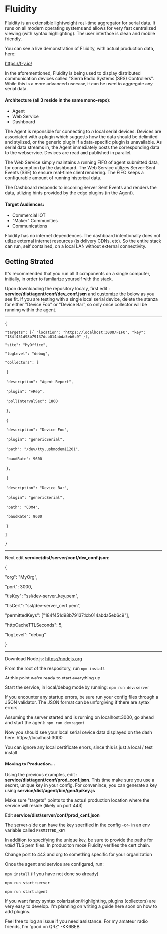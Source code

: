 # Fluidity

Fluidity is an extensible lightweight real-time aggregator for serial data. It runs on all modern operating systems and allows for very fast centralized viewing (with syntax highlighting). The user interface is clean and mobile friendly.

You can see a live demonstration of Fluidity, with actual production data, here:

https://f-y.io/

In the aforementioned, Fluidity is being used to display distributed communication devices called "Sierra Radio Systems (SRS) Controllers". While this is a more advanced usecase, it can be used to aggregate any serial data.

#### Architecture (all 3 reside in the same mono-repo):

-   Agent
-   Web Service
-   Dashboard

The Agent is reponsible for connecting to _n_ local serial devices. Devices are associated with a plugin which suggests how the data should be delimited and stylized, or the generic plugin if a data-specific plugin is unavailable. As serial data streams in, the Agent immediately posts the corresponding data to the webservice. Devices are read and published in parallel.

The Web Service simply maintains a running FIFO of agent submitted data, for consumption by the dashboard. The Web Service utilizes Server-Sent Events (SSE) to ensure real-time client rendering. The FIFO keeps a configurable amount of running historical data.

The Dashboard responds to incoming Server Sent Events and renders the data, utlizing hints provided by the edge plugins (in the Agent).

#### Target Audiences:

-   Commercial IOT
-   "Maker" Communities
-   Communications

Fluidity has no internet dependences. The dashboard intentionally does not utlize external internet resources (js delivery CDNs, etc). So the entire stack can run, self contained, on a local LAN without external connectivity.

## Getting Strated

It's recommended that you run all 3 components on a single computer, initially, in order to famliarize yourself with the stack.

Upon downloading the repository locally, first edit : **service/dist/agent/conf/dev_conf.json** and customize the below as you see fit. If you are testing with a single local serial device, delete the stanza for either "Device Foo" or "Device Bar", so only once collector will be running within the agent.

---

`{`

`"targets": [{ "location": "https://localhost:3000/FIFO", "key": "184f451d98b79137dcb014abda5eb6c9" }],`

`"site": "MyOffice",`

`"logLevel": "debug",`

`"collectors": [`

​ `{`

​ `"description": "Agent Report",`

​ `"plugin": "vRep",`

​ `"pollIntervalSec": 1800`

​ `},`

​ `{`

​ `"description": "Device Foo",`

​ `"plugin": "genericSerial",`

​ `"path": "/dev/tty.usbmodem11201",`

​ `"baudRate": 9600`

​ `},`

​ `{`

​ `"description": "Device Bar",`

​ `"plugin": "genericSerial",`

​ `"path": "COM4",`

​ `"baudRate": 9600`

​ `}`

`]`

`}`

---

Next edit **service/dist/server/conf/dev_conf.json**:

{

"org": "MyOrg",

"port": 3000,

"tlsKey": "ssl/dev-server_key.pem",

"tlsCert": "ssl/dev-server_cert.pem",

"permittedKeys": ["184f451d98b79137dcb014abda5eb6c9"],

"httpCacheTTLSeconds": 5,

"logLevel": "debug"

}

---

Download Node.js: https://nodejs.org

From the root of the respository, run `npm install`

At this point we're ready to start everything up

Start the service, in local/debug mode by running: `npm run dev:server`

If you encounter any startup errors, be sure run your config files through a JSON validator. The JSON format can be unforgiving if there are sytax errors.

Assuming the server started and is running on localhost:3000, go ahead and start the agent: `npm run dev:agent`

Now you should see your local serial device data displayed on the dash here: https://localhost:3000

You can ignore any local certificate errors, since this is just a local / test install

#### Moving to Production...

Using the previous examples, edit : **service/dist/agent/conf/prod_conf.json**. This time make sure you use a secret, unique key in your config. For convenince, you can generate a key using **service/dist/agent/bin/genApiKey.js**

Make sure "targets" points to the actual production location where the service will reside (likely on port 443)

Edit **service/dist/server/conf/prod_conf.json**

The server-side can have the key specified in the config -or- in an env variable called `PERMITTED_KEY`

In addition to specifying the unique key, be sure to provide the paths for _valid_ TLS pem files. In produciton mode Fluidity verifies the cert chain.

Change port to 443 and org to something specific for your organization

Once the agent and service are configured, run:

`npm install` (if you have not done so already)

`npm run start:server`

`npm run start:agent`

If you want fancy syntax colarization/highlighting, plugins (collectors) are very easy to develop. I'm planning on writing a guide here soon on how to add plugins.

Feel free to log an issue if you need assistance. For my amateur radio friends, I'm 'good on QRZ' -KK6BEB
